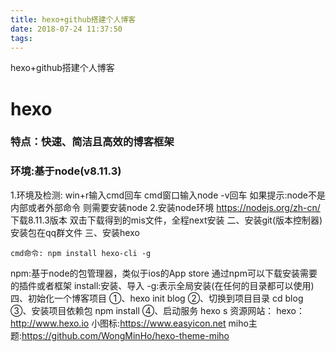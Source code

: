 ```yaml
---
title: hexo+github搭建个人博客
date: 2018-07-24 11:37:50
tags:
---
```

hexo+github搭建个人博客
# hexo
### 特点：快速、简洁且高效的博客框架
### 环境:基于node(v8.11.3)
1.环境及检测:
      win+r输入cmd回车
      cmd窗口输入node -v回车
      如果提示:node不是内部或者外部命令
      则需要安装node
2.安装node环境
       https://nodejs.org/zh-cn/ 下载8.11.3版本
       双击下载得到的mis文件，全程next安装
二、安装git(版本控制器)
  安装包在qq群文件
三、安装hexo
```
cmd命令: npm install hexo-cli -g
```
npm:基于node的包管理器，类似于ios的App store
    通过npm可以下载安装需要的插件或者框架
install:安装、导入
-g:表示全局安装(在任何的目录都可以使用)
四、初始化一个博客项目
  ①、hexo init blog
  ②、切换到项目目录
     cd blog
  ③、安装项目依赖包
     npm install
  ④、启动服务
     hexo s
资源网站：
hexo：http://www.hexo.io
小图标:https://www.easyicon.net
miho主题:https://github.com/WongMinHo/hexo-theme-miho
  








